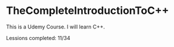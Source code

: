 # TheCompleteIntroductionToC++

This is a Udemy Course.
I will learn C++.

Lessions completed: 11/34